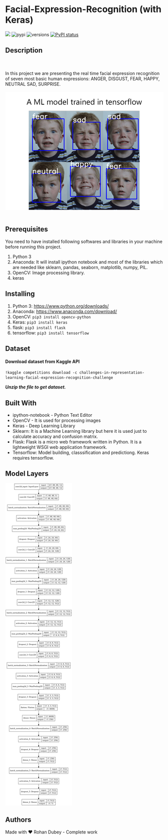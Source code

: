 # Facial-Expression-Recognition (with Keras)
[![](https://img.shields.io/github/license/sourcerer-io/hall-of-fame.svg)](https://github.com/rohandubey/Facial-Expression-Recognition/blob/master/LICENSE)
![pypi](https://img.shields.io/pypi/v/pybadges.svg)
![versions](https://img.shields.io/pypi/pyversions/pybadges.svg)
[![PyPI status](https://img.shields.io/pypi/status/trains-jupyter-plugin.svg)](https://pypi.python.org/pypi/trains-jupyter-plugin/) 
## Description
<br><br>
In this project we are presenting the real time facial expression recognition of seven most basic human expressions: ANGER, DISGUST, FEAR, HAPPY, NEUTRAL SAD, SURPRISE.<br></br>
![alt text](portfolio-9.jpg?raw=true)
<br></br>
## Prerequisites
You need to have installed following softwares and libraries in your machine before running this project.
1. Python 3
2. Anaconda: It will install ipython notebook and most of the libraries which are needed like sklearn, pandas, seaborn, matplotlib, numpy, PIL.
3. OpenCV: Image processing library.
4. keras
## Installing
1. Python 3: https://www.python.org/downloads/
2. Anaconda: https://www.anaconda.com/download/
3. OpenCV: ```pip3 install opencv-python```
4. Keras: ```pip3 install keras```
5. flask: ```pip3 install flask```
6. tensorflow: ```pip3 install tensorflow```
## Dataset 
#### Download dataset from Kaggle API
```
!kaggle competitions download -c challenges-in-representation-learning-facial-expression-recognition-challenge
```
_**Unzip the file to get dataset.**_
## Built With
* ipython-notebook - Python Text Editor
* OpenCV - It is used for processing images
* Keras - Deep Learning Library
* Sklearn: It is a Machine Learning library but here it is used just to calculate accuracy and confusion matrix.
* Flask: Flask is a micro web framework written in Python. It is a lightweight WSGI web application framework.
* Tensorflow: Model building, classsification and predictiong. Keras requires tensorflow.
## Model Layers
![alt text](https://github.com/rohandubey/Facial-Expression-Recognition/blob/master/model.png)
## Authors
<p>Made with ❤️ Rohan Dubey - Complete work</p>
